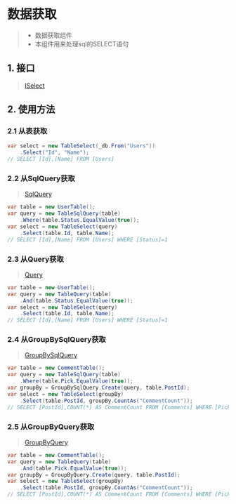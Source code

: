 # 数据获取
>* 数据获取组件
>* 本组件用来处理sql的SELECT语句

## 1. 接口
>[ISelect](/api/ShadowSql.Select.ISelect.html)

## 2. 使用方法
### 2.1 从表获取
```csharp
var select = new TableSelect(_db.From("Users"))
    .Select("Id", "Name");
// SELECT [Id],[Name] FROM [Users]
```

### 2.2 从SqlQuery获取
>[SqlQuery](../sqlquery/table.md)
```csharp
var table = new UserTable();
var query = new TableSqlQuery(table)
    .Where(table.Status.EqualValue(true));
var select = new TableSelect(query)
    .Select(table.Id, table.Name);
// SELECT [Id],[Name] FROM [Users] WHERE [Status]=1
```

### 2.3 从Query获取
>[Query](../query/table.md)
```csharp
var table = new UserTable();
var query = new TableQuery(table)
    .And(table.Status.EqualValue(true));
var select = new TableSelect(query)
    .Select(table.Id, table.Name);
// SELECT [Id],[Name] FROM [Users] WHERE [Status]=1
```

### 2.4 从GroupBySqlQuery获取
>[GroupBySqlQuery](../sqlquery/groupby.md)
```csharp
var table = new CommentTable();
var query = new TableSqlQuery(table)
    .Where(table.Pick.EqualValue(true));
var groupBy = GroupBySqlQuery.Create(query, table.PostId);
var select = new TableSelect(groupBy)
    .Select(table.PostId, groupBy.CountAs("CommentCount"));
// SELECT [PostId],COUNT(*) AS CommentCount FROM [Comments] WHERE [Pick]=1 GROUP BY [PostId]
```

### 2.5 从GroupByQuery获取
>[GroupByQuery](../query/groupby.md)
```csharp
var table = new CommentTable();
var query = new TableQuery(table)
    .And(table.Pick.EqualValue(true));
var groupBy = GroupByQuery.Create(query, table.PostId);
var select = new TableSelect(groupBy)
    .Select(table.PostId, groupBy.CountAs("CommentCount"));
// SELECT [PostId],COUNT(*) AS CommentCount FROM [Comments] WHERE [Pick]=1 GROUP BY [PostId]
```
